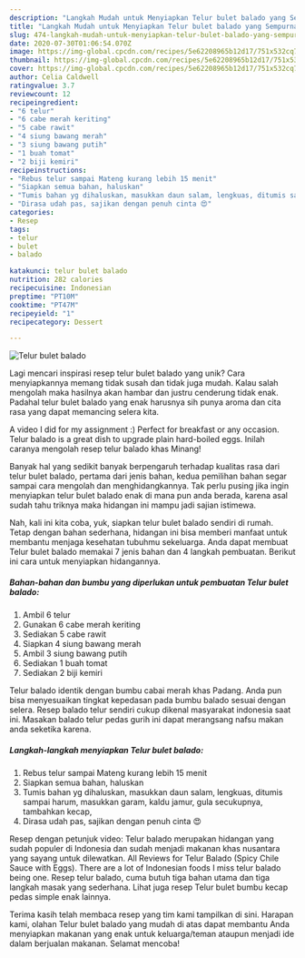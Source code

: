 ```yaml
---
description: "Langkah Mudah untuk Menyiapkan Telur bulet balado yang Sempurna"
title: "Langkah Mudah untuk Menyiapkan Telur bulet balado yang Sempurna"
slug: 474-langkah-mudah-untuk-menyiapkan-telur-bulet-balado-yang-sempurna
date: 2020-07-30T01:06:54.070Z
image: https://img-global.cpcdn.com/recipes/5e62208965b12d17/751x532cq70/telur-bulet-balado-foto-resep-utama.jpg
thumbnail: https://img-global.cpcdn.com/recipes/5e62208965b12d17/751x532cq70/telur-bulet-balado-foto-resep-utama.jpg
cover: https://img-global.cpcdn.com/recipes/5e62208965b12d17/751x532cq70/telur-bulet-balado-foto-resep-utama.jpg
author: Celia Caldwell
ratingvalue: 3.7
reviewcount: 12
recipeingredient:
- "6 telur"
- "6 cabe merah keriting"
- "5 cabe rawit"
- "4 siung bawang merah"
- "3 siung bawang putih"
- "1 buah tomat"
- "2 biji kemiri"
recipeinstructions:
- "Rebus telur sampai Mateng kurang lebih 15 menit"
- "Siapkan semua bahan, haluskan"
- "Tumis bahan yg dihaluskan, masukkan daun salam, lengkuas, ditumis sampai harum, masukkan garam, kaldu jamur, gula secukupnya, tambahkan kecap,"
- "Dirasa udah pas, sajikan dengan penuh cinta 😍"
categories:
- Resep
tags:
- telur
- bulet
- balado

katakunci: telur bulet balado 
nutrition: 282 calories
recipecuisine: Indonesian
preptime: "PT10M"
cooktime: "PT47M"
recipeyield: "1"
recipecategory: Dessert

---
```



![Telur bulet balado](https://img-global.cpcdn.com/recipes/5e62208965b12d17/751x532cq70/telur-bulet-balado-foto-resep-utama.jpg)

Lagi mencari inspirasi resep telur bulet balado yang unik? Cara menyiapkannya memang tidak susah dan tidak juga mudah. Kalau salah mengolah maka hasilnya akan hambar dan justru cenderung tidak enak. Padahal telur bulet balado yang enak harusnya sih punya aroma dan cita rasa yang dapat memancing selera kita.

A video I did for my assignment :) Perfect for breakfast or any occasion. Telur balado is a great dish to upgrade plain hard-boiled eggs. Inilah caranya mengolah resep telur balado khas Minang!

Banyak hal yang sedikit banyak berpengaruh terhadap kualitas rasa dari telur bulet balado, pertama dari jenis bahan, kedua pemilihan bahan segar sampai cara mengolah dan menghidangkannya. Tak perlu pusing jika ingin menyiapkan telur bulet balado enak di mana pun anda berada, karena asal sudah tahu triknya maka hidangan ini mampu jadi sajian istimewa.


Nah, kali ini kita coba, yuk, siapkan telur bulet balado sendiri di rumah. Tetap dengan bahan sederhana, hidangan ini bisa memberi manfaat untuk membantu menjaga kesehatan tubuhmu sekeluarga. Anda dapat membuat Telur bulet balado memakai 7 jenis bahan dan 4 langkah pembuatan. Berikut ini cara untuk menyiapkan hidangannya.

<!--inarticleads1-->

##### Bahan-bahan dan bumbu yang diperlukan untuk pembuatan Telur bulet balado:

1. Ambil 6 telur
1. Gunakan 6 cabe merah keriting
1. Sediakan 5 cabe rawit
1. Siapkan 4 siung bawang merah
1. Ambil 3 siung bawang putih
1. Sediakan 1 buah tomat
1. Sediakan 2 biji kemiri


Telur balado identik dengan bumbu cabai merah khas Padang. Anda pun bisa menyesuaikan tingkat kepedasan pada bumbu balado sesuai dengan selera. Resep balado telur sendiri cukup dikenal masyarakat indonesia saat ini. Masakan balado telur pedas gurih ini dapat merangsang nafsu makan anda seketika karena. 

<!--inarticleads2-->

##### Langkah-langkah menyiapkan Telur bulet balado:

1. Rebus telur sampai Mateng kurang lebih 15 menit
1. Siapkan semua bahan, haluskan
1. Tumis bahan yg dihaluskan, masukkan daun salam, lengkuas, ditumis sampai harum, masukkan garam, kaldu jamur, gula secukupnya, tambahkan kecap,
1. Dirasa udah pas, sajikan dengan penuh cinta 😍


Resep dengan petunjuk video: Telur balado merupakan hidangan yang sudah populer di Indonesia dan sudah menjadi makanan khas nusantara yang sayang untuk dilewatkan. All Reviews for Telur Balado (Spicy Chile Sauce with Eggs). There are a lot of Indonesian foods I miss telur balado being one. Resep telur balado, cuma butuh tiga bahan utama dan tiga langkah masak yang sederhana. Lihat juga resep Telur bulet bumbu kecap pedas simple enak lainnya. 

Terima kasih telah membaca resep yang tim kami tampilkan di sini. Harapan kami, olahan Telur bulet balado yang mudah di atas dapat membantu Anda menyiapkan makanan yang enak untuk keluarga/teman ataupun menjadi ide dalam berjualan makanan. Selamat mencoba!
